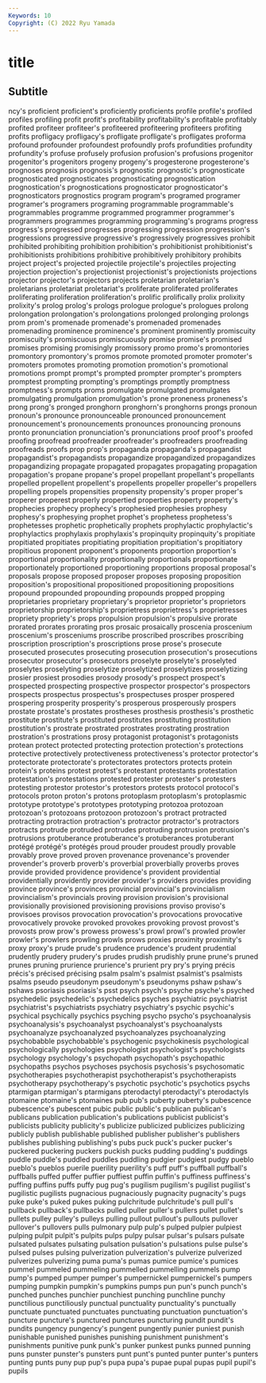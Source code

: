 ```yaml
---
Keywords: 10
Copyright: (C) 2022 Ryu Yamada
---
```



# title

## Subtitle
ncy's proficient proficient's proficiently proficients profile profile's profiled profiles
profiling profit profit's profitability profitability's profitable profitably profited profiteer profiteer's
profiteered profiteering profiteers profiting profits profligacy profligacy's profligate profligate's profligates
proforma profound profounder profoundest profoundly profs profundities profundity profundity's profuse
profusely profusion profusion's profusions progenitor progenitor's progenitors progeny progeny's progesterone
progesterone's prognoses prognosis prognosis's prognostic prognostic's prognosticate prognosticated prognosticates prognosticating
prognostication prognostication's prognostications prognosticator prognosticator's prognosticators prognostics program program's programed
programer programer's programers programing programmable programmable's programmables programme programmed programmer
programmer's programmers programmes programming programming's programs progress progress's progressed progresses
progressing progression progression's progressions progressive progressive's progressively progressives prohibit prohibited
prohibiting prohibition prohibition's prohibitionist prohibitionist's prohibitionists prohibitions prohibitive prohibitively prohibitory
prohibits project project's projected projectile projectile's projectiles projecting projection projection's
projectionist projectionist's projectionists projections projector projector's projectors projects proletarian proletarian's
proletarians proletariat proletariat's proliferate proliferated proliferates proliferating proliferation proliferation's prolific
prolifically prolix prolixity prolixity's prolog prolog's prologs prologue prologue's prologues
prolong prolongation prolongation's prolongations prolonged prolonging prolongs prom prom's promenade
promenade's promenaded promenades promenading prominence prominence's prominent prominently promiscuity promiscuity's
promiscuous promiscuously promise promise's promised promises promising promisingly promissory promo
promo's promontories promontory promontory's promos promote promoted promoter promoter's promoters
promotes promoting promotion promotion's promotional promotions prompt prompt's prompted prompter
prompter's prompters promptest prompting prompting's promptings promptly promptness promptness's prompts
proms promulgate promulgated promulgates promulgating promulgation promulgation's prone proneness proneness's
prong prong's pronged pronghorn pronghorn's pronghorns prongs pronoun pronoun's pronounce
pronounceable pronounced pronouncement pronouncement's pronouncements pronounces pronouncing pronouns pronto pronunciation
pronunciation's pronunciations proof proof's proofed proofing proofread proofreader proofreader's proofreaders
proofreading proofreads proofs prop prop's propaganda propaganda's propagandist propagandist's propagandists
propagandize propagandized propagandizes propagandizing propagate propagated propagates propagating propagation propagation's
propane propane's propel propellant propellant's propellants propelled propellent propellent's propellents
propeller propeller's propellers propelling propels propensities propensity propensity's proper proper's
properer properest properly propertied properties property property's prophecies prophecy prophecy's
prophesied prophesies prophesy prophesy's prophesying prophet prophet's prophetess prophetess's prophetesses
prophetic prophetically prophets prophylactic prophylactic's prophylactics prophylaxis prophylaxis's propinquity propinquity's
propitiate propitiated propitiates propitiating propitiation propitiation's propitiatory propitious proponent proponent's
proponents proportion proportion's proportional proportionality proportionally proportionals proportionate proportionately proportioned
proportioning proportions proposal proposal's proposals propose proposed proposer proposes proposing
proposition proposition's propositional propositioned propositioning propositions propound propounded propounding propounds
propped propping proprietaries proprietary proprietary's proprietor proprietor's proprietors proprietorship proprietorship's
proprietress proprietress's proprietresses propriety propriety's props propulsion propulsion's propulsive prorate
prorated prorates prorating pros prosaic prosaically proscenia proscenium proscenium's prosceniums
proscribe proscribed proscribes proscribing proscription proscription's proscriptions prose prose's prosecute
prosecuted prosecutes prosecuting prosecution prosecution's prosecutions prosecutor prosecutor's prosecutors proselyte
proselyte's proselyted proselytes proselyting proselytize proselytized proselytizes proselytizing prosier prosiest
prosodies prosody prosody's prospect prospect's prospected prospecting prospective prospector prospector's
prospectors prospects prospectus prospectus's prospectuses prosper prospered prospering prosperity prosperity's
prosperous prosperously prospers prostate prostate's prostates prostheses prosthesis prosthesis's prosthetic
prostitute prostitute's prostituted prostitutes prostituting prostitution prostitution's prostrate prostrated prostrates
prostrating prostration prostration's prostrations prosy protagonist protagonist's protagonists protean protect
protected protecting protection protection's protections protective protectively protectiveness protectiveness's protector
protector's protectorate protectorate's protectorates protectors protects protein protein's proteins protest
protest's protestant protestants protestation protestation's protestations protested protester protester's protesters
protesting protestor protestor's protestors protests protocol protocol's protocols proton proton's
protons protoplasm protoplasm's protoplasmic prototype prototype's prototypes prototyping protozoa protozoan
protozoan's protozoans protozoon protozoon's protract protracted protracting protraction protraction's protractor
protractor's protractors protracts protrude protruded protrudes protruding protrusion protrusion's protrusions
protuberance protuberance's protuberances protuberant protégé protégé's protégés proud prouder proudest
proudly provable provably prove proved proven provenance provenance's provender provender's
proverb proverb's proverbial proverbially proverbs proves provide provided providence providence's
provident providential providentially providently provider provider's providers provides providing province
province's provinces provincial provincial's provincialism provincialism's provincials proving provision provision's
provisional provisionally provisioned provisioning provisions proviso proviso's provisoes provisos provocation
provocation's provocations provocative provocatively provoke provoked provokes provoking provost provost's
provosts prow prow's prowess prowess's prowl prowl's prowled prowler prowler's
prowlers prowling prowls prows proxies proximity proximity's proxy proxy's prude
prude's prudence prudence's prudent prudential prudently prudery prudery's prudes prudish
prudishly prune prune's pruned prunes pruning prurience prurience's prurient pry
pry's prying précis précis's précised précising psalm psalm's psalmist psalmist's
psalmists psalms pseudo pseudonym pseudonym's pseudonyms pshaw pshaw's pshaws psoriasis
psoriasis's psst psych psych's psyche psyche's psyched psychedelic psychedelic's psychedelics
psyches psychiatric psychiatrist psychiatrist's psychiatrists psychiatry psychiatry's psychic psychic's psychical
psychically psychics psyching psycho psycho's psychoanalysis psychoanalysis's psychoanalyst psychoanalyst's psychoanalysts
psychoanalyze psychoanalyzed psychoanalyzes psychoanalyzing psychobabble psychobabble's psychogenic psychokinesis psychological psychologically
psychologies psychologist psychologist's psychologists psychology psychology's psychopath psychopath's psychopathic psychopaths
psychos psychoses psychosis psychosis's psychosomatic psychotherapies psychotherapist psychotherapist's psychotherapists psychotherapy
psychotherapy's psychotic psychotic's psychotics psychs ptarmigan ptarmigan's ptarmigans pterodactyl pterodactyl's
pterodactyls ptomaine ptomaine's ptomaines pub pub's puberty puberty's pubescence pubescence's
pubescent pubic public public's publican publican's publicans publication publication's publications
publicist publicist's publicists publicity publicity's publicize publicized publicizes publicizing publicly
publish publishable published publisher publisher's publishers publishes publishing publishing's pubs
puck puck's pucker pucker's puckered puckering puckers puckish pucks pudding
pudding's puddings puddle puddle's puddled puddles puddling pudgier pudgiest pudgy
pueblo pueblo's pueblos puerile puerility puerility's puff puff's puffball puffball's
puffballs puffed puffer puffier puffiest puffin puffin's puffiness puffiness's puffing
puffins puffs puffy pug pug's pugilism pugilism's pugilist pugilist's pugilistic
pugilists pugnacious pugnaciously pugnacity pugnacity's pugs puke puke's puked pukes
puking pulchritude pulchritude's pull pull's pullback pullback's pullbacks pulled puller
puller's pullers pullet pullet's pullets pulley pulley's pulleys pulling pullout
pullout's pullouts pullover pullover's pullovers pulls pulmonary pulp pulp's pulped
pulpier pulpiest pulping pulpit pulpit's pulpits pulps pulpy pulsar pulsar's
pulsars pulsate pulsated pulsates pulsating pulsation pulsation's pulsations pulse pulse's
pulsed pulses pulsing pulverization pulverization's pulverize pulverized pulverizes pulverizing puma
puma's pumas pumice pumice's pumices pummel pummeled pummeling pummelled pummelling
pummels pump pump's pumped pumper pumper's pumpernickel pumpernickel's pumpers pumping
pumpkin pumpkin's pumpkins pumps pun pun's punch punch's punched punches
punchier punchiest punching punchline punchy punctilious punctiliously punctual punctuality punctuality's
punctually punctuate punctuated punctuates punctuating punctuation punctuation's puncture puncture's punctured
punctures puncturing pundit pundit's pundits pungency pungency's pungent pungently punier
puniest punish punishable punished punishes punishing punishment punishment's punishments punitive
punk punk's punker punkest punks punned punning puns punster punster's
punsters punt punt's punted punter punter's punters punting punts puny
pup pup's pupa pupa's pupae pupal pupas pupil pupil's pupils
